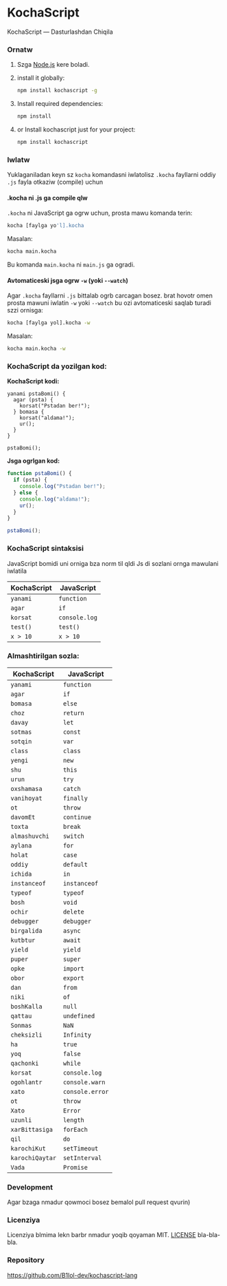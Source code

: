 # KochaScript

KochaScript — Dasturlashdan Chiqila

### Ornatw

1. Szga [Node.js](https://nodejs.org/) kere boladi.
2. install it globally:

   ```bash
   npm install kochascript -g
   ```

3. Install required dependencies:

   ```bash
   npm install
   ```

4. or Install kochascript just for your project:
   ```bash
   npm install kochascript
   ```

### Iwlatw

Yuklaganiladan keyn sz `kocha` komandasni iwlatolisz `.kocha` fayllarni oddiy `.js` fayla otkaziw (compile) uchun

#### .kocha ni .js ga compile qlw

`.kocha` ni JavaScript ga ogrw uchun, prosta mawu komanda terin:

```bash
kocha [faylga yo'l].kocha
```

Masalan:

```bash
kocha main.kocha
```

Bu komanda `main.kocha` ni `main.js` ga ogradi.

#### Avtomaticeski jsga ogrw `-w` (yoki `--watch`)

Agar `.kocha` fayllarni `.js` bittalab ogrb carcagan bosez. brat hovotr omen prosta mawuni iwlatin `-w` yoki `--watch` bu ozi avtomaticeski saqlab turadi szzi ornisga:

```bash
kocha [faylga yol].kocha -w
```

Masalan:

```bash
kocha main.kocha -w
```

### KochaScript da yozilgan kod:

**KochaScript kodi:**

```kocha
yanami pstaBomi() {
  agar (psta) {
    korsat("Pstadan ber!");
  } bomasa {
    korsat("aldama!");
    ur();
  }
}

pstaBomi();
```

**Jsga ogrlgan kod:**

```javascript
function pstaBomi() {
  if (psta) {
    console.log("Pstadan ber!");
  } else {
    console.log("aldama!");
    ur();
  }
}

pstaBomi();
```

### KochaScript sintaksisi

JavaScript bomidi uni orniga bza norm til qldi Js di sozlani ornga mawulani iwlatila

| KochaScript | JavaScript    |
| ----------- | ------------- |
| `yanami`    | `function`    |
| `agar`      | `if`          |
| `korsat`    | `console.log` |
| `test()`    | `test()`      |
| `x > 10`    | `x > 10`      |

### Almashtirilgan sozla:

| KochaScript     | JavaScript      |
| --------------- | --------------- |
| `yanami`        | `function`      |
| `agar`          | `if`            |
| `bomasa`        | `else`          |
| `choz`          | `return`        |
| `davay`         | `let`           |
| `sotmas`        | `const`         |
| `sotqin`        | `var`           |
| `class`         | `class`         |
| `yengi`         | `new`           |
| `shu`           | `this`          |
| `urun`          | `try`           |
| `oxshamasa`     | `catch`         |
| `vanihoyat`     | `finally`       |
| `ot`            | `throw`         |
| `davomEt`       | `continue`      |
| `toxta`         | `break`         |
| `almashuvchi`   | `switch`        |
| `aylana`        | `for`           |
| `holat`         | `case`          |
| `oddiy`         | `default`       |
| `ichida`        | `in`            |
| `instanceof`    | `instanceof`    |
| `typeof`        | `typeof`        |
| `bosh`          | `void`          |
| `ochir`         | `delete`        |
| `debugger`      | `debugger`      |
| `birgalida`     | `async`         |
| `kutbtur`       | `await`         |
| `yield`         | `yield`         |
| `puper`         | `super`         |
| `opke`          | `import`        |
| `obor`          | `export`        |
| `dan`           | `from`          |
| `niki`          | `of`            |
| `boshKalla`     | `null`          |
| `qattau`        | `undefined`     |
| `Sonmas`        | `NaN`           |
| `cheksizli`     | `Infinity`      |
| `ha`            | `true`          |
| `yoq`           | `false`         |
| `qachonki`      | `while`         |
| `korsat`        | `console.log`   |
| `ogohlantr`     | `console.warn`  |
| `xato`          | `console.error` |
| `ot`            | `throw`         |
| `Xato`          | `Error`         |
| `uzunli`        | `length`        |
| `xarBittasiga`  | `forEach`       |
| `qil`           | `do`            |
| `karochiKut`    | `setTimeout`    |
| `karochiQaytar` | `setInterval`   |
| `Vada`          | `Promise`       |

### Development

Agar bzaga nmadur qowmoci bosez bemalol pull request qvurin)

### Licenziya

Licenziya blmima lekn barbr nmadur yoqib qoyaman MIT. [LICENSE](LICENSE) bla-bla-bla.

### Repository

https://github.com/B1lol-dev/kochascript-lang

